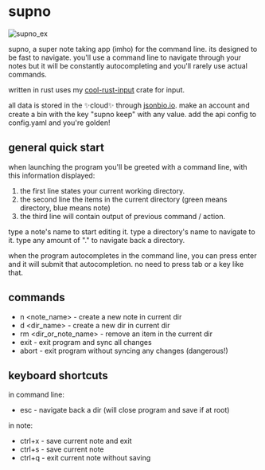 # supno
![supno_ex](https://github.com/user-attachments/assets/f7b0f2e6-c6c7-4623-a309-bae9b36217b4)

supno, a super note taking app (imho) for the command line. its designed to be fast to navigate. you'll use a command line to navigate through your notes but it will be constantly autocompleting and you'll rarely use actual commands.

written in rust uses my [cool-rust-input](https://github.com/ingobeans/cool-rust-input) crate for input.

all data is stored in the ✨cloud✨ through [jsonbio.io](https://jsonbin.io/). make an account and create a bin with the key "supno keep" with any value. add the api config to config.yaml and you're golden!

## general quick start

when launching the program you'll be greeted with a command line, with this information displayed:

1. the first line states your current working directory.
2. the second line the items in the current directory (green means directory, blue means note)
3. the third line will contain output of previous command / action.

type a note's name to start editing it. type a directory's name to navigate to it. type any amount of "." to navigate back a directory.

when the program autocompletes in the command line, you can press enter and it will submit that autocompletion. no need to press tab or a key like that.

## commands
* n <note_name> - create a new note in current dir
* d <dir_name> - create a new dir in current dir
* rm <dir_or_note_name> - remove an item in the current dir
* exit - exit program and sync all changes
* abort - exit program without syncing any changes (dangerous!)

## keyboard shortcuts
in command line:
* esc - navigate back a dir (will close program and save if at root)

in note:
* ctrl+x - save current note and exit
* ctrl+s - save current note
* ctrl+q - exit current note without saving
